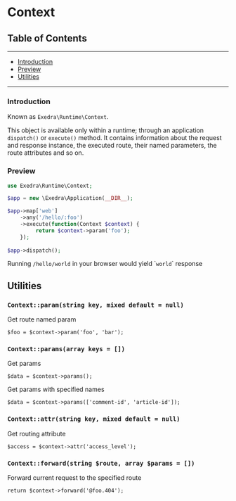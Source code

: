 # Context

## Table of Contents
---
- [Introduction](#introduction)
- [Preview](#preview)
- [Utilities](#utilities)

---

### Introduction

Known as ```Exedra\Runtime\Context```. 

This object is available only within a runtime; through an application ```dispatch()``` or ```execute()``` method.
It contains information about the request and response instance, the executed route, their named parameters, the route attributes and so on.

### Preview
```php
use Exedra\Runtime\Context;

$app = new \Exedra\Application(__DIR__);

$app->map['web']
    ->any('/hello/:foo')
    ->execute(function(Context $context) {
         return $context->param('foo');
    });
    
$app->dispatch();
```
Running ```/hello/world``` in your browser would yield \````world```\` response


## Utilities
### `Context::param(string key, mixed default = null)`

Get route named param

```
$foo = $context->param('foo', 'bar');
```

### `Context::params(array keys = [])`

Get params

```
$data = $context->params();
```

Get params with specified names

```
$data = $context->params(['comment-id', 'article-id']);
```

### `Context::attr(string key, mixed default = null)`

Get routing attribute

```
$access = $context->attr('access_level');
```

### `Context::forward(string $route, array $params = [])`

Forward current request to the specified route

```
return $context->forward('@foo.404');
```